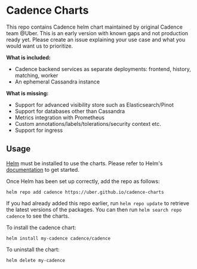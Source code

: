 # Cadence Charts

This repo contains Cadence helm chart maintained by original Cadence team @Uber.
This is an early version with known gaps and not production ready yet. Please create an issue explaining your use case and what you would want us to prioritize.

**What is included:**
- Cadence backend services as separate deployments: frontend, history, matching, worker
- An ephemeral Cassandra instance

**What is missing:**
- Support for advanced visibility store such as Elasticsearch/Pinot
- Support for databases other than Cassandra
- Metrics integration with Prometheus
- Custom annotations/labels/tolerations/security context etc.
- Support for ingress

## Usage

[Helm](https://helm.sh) must be installed to use the charts.  Please refer to
Helm's [documentation](https://helm.sh/docs) to get started.

Once Helm has been set up correctly, add the repo as follows:
```
helm repo add cadence https://uber.github.io/cadence-charts
```

If you had already added this repo earlier, run `helm repo update` to retrieve
the latest versions of the packages.  You can then run `helm search repo
cadence` to see the charts.

To install the cadence chart:

    helm install my-cadence cadence/cadence

To uninstall the chart:

    helm delete my-cadence
